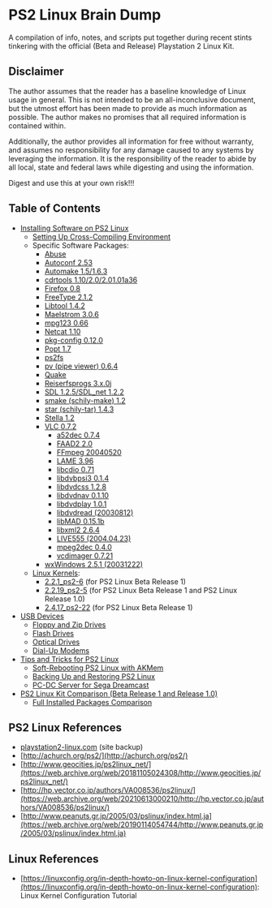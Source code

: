 # PS2 Linux Brain Dump

A compilation of info, notes, and scripts put together during recent stints tinkering with the official (Beta and Release) Playstation 2 Linux Kit.

## Disclaimer

The author assumes that the reader has a baseline knowledge of Linux usage in general. This is not intended to be an all-inconclusive document, but the utmost effort has been made to provide as much information as possible. The author makes no promises that all required information is contained within.

Additionally, the author provides all information for free without warranty, and assumes no responsibility for any damage caused to any systems by leveraging the information. It is the responsibility of the reader to abide by all local, state and federal laws while digesting and using the information.

Digest and use this at your own risk!!!

## Table of Contents

* [Installing Software on PS2 Linux](Software&#32;Installation)
  * [Setting Up Cross-Compiling Environment](Software&#32;Installation/Toolchain)
  * Specific Software Packages:
    * [Abuse](Software&#32;Installation/Packages/Abuse)
    * [Autoconf 2.53](Software&#32;Installation/Packages/Autoconf)
    * [Automake 1.5/1.6.3](Software&#32;Installation/Packages/Automake)
    * [cdrtools 1.10/2.0/2.01.01a36](Software&#32;Installation/Packages/cdrtools)
    * [Firefox 0.8](Software&#32;Installation/Packages/Firefox)
    * [FreeType 2.1.2](Software&#32;Installation/Packages/FreeType)
    * [Libtool 1.4.2](Software&#32;Installation/Packages/Libtool)
    * [Maelstrom 3.0.6](Software&#32;Installation/Packages/Maelstrom)
    * [mpg123 0.66](Software&#32;Installation/Packages/mpg123)
    * [Netcat 1.10](Software&#32;Installation/Packages/Netcat)
    * [pkg-config 0.12.0](Software&#32;Installation/Packages/pkg-config)
    * [Popt 1.7](Software&#32;Installation/Packages/Popt)
    * [ps2fs](Software&#32;Installation/Packages/ps2fs)
    * [pv (pipe viewer) 0.6.4](Software&#32;Installation/Packages/pv)
    * [Quake](Software&#32;Installation/Packages/Quake)
    * [Reiserfsprogs 3.x.0j](Software&#32;Installation/Packages/Reiserfsprogs)
    * [SDL 1.2.5/SDL_net 1.2.2](Software&#32;Installation/Packages/SDL)
    * [smake (schily-make) 1.2](Software&#32;Installation/Packages/smake)
    * [star (schily-tar) 1.4.3](Software&#32;Installation/Packages/star)
    * [Stella 1.2](Software&#32;Installation/Packages/Stella)
    * [VLC 0.7.2](Software&#32;Installation/Packages/VLC)
      * [a52dec 0.7.4](Software&#32;Installation/Packages/VLC/Dependencies/a52dec)
      * [FAAD2 2.0](Software&#32;Installation/Packages/VLC/Dependencies/FAAD2)
      * [FFmpeg 20040520](Software&#32;Installation/Packages/VLC/Dependencies/FFmpeg)
      * [LAME 3.96](Software&#32;Installation/Packages/VLC/Dependencies/LAME)
      * [libcdio 0.71](Software&#32;Installation/Packages/VLC/Dependencies/libcdio)
      * [libdvbpsi3 0.1.4](Software&#32;Installation/Packages/VLC/Dependencies/libdvbpsi3)
      * [libdvdcss 1.2.8](Software&#32;Installation/Packages/VLC/Dependencies/libdvdcss)
      * [libdvdnav 0.1.10](Software&#32;Installation/Packages/VLC/Dependencies/libdvdnav)
      * [libdvdplay 1.0.1](Software&#32;Installation/Packages/VLC/Dependencies/libdvdplay)
      * [libdvdread (20030812)](Software&#32;Installation/Packages/VLC/Dependencies/libdvdread)
      * [libMAD 0.15.1b](Software&#32;Installation/Packages/VLC/Dependencies/libMAD)
      * [libxml2 2.6.4](Software&#32;Installation/Packages/VLC/Dependencies/libxml2)
      * [LIVE555 (2004.04.23)](Software&#32;Installation/Packages/VLC/Dependencies/LIVE555)
      * [mpeg2dec 0.4.0](Software&#32;Installation/Packages/VLC/Dependencies/mpeg2dec)
      * [vcdimager 0.7.21](Software&#32;Installation/Packages/VLC/Dependencies/vcdimager)
    * [wxWindows 2.5.1 (20031222)](Software&#32;Installation/Packages/wxWindows)
  * [Linux Kernels](Software&#32;Installation/Kernels):
    * [2.2.1_ps2-6](Software&#32;Installation/Kernels2.2.1_ps2-6) (for PS2 Linux Beta Release 1)
    * [2.2.19_ps2-5](Software&#32;Installation/Kernels2.2.19_ps2-5) (for PS2 Linux Beta Release 1 and PS2 Linux Release 1.0)
    * [2.4.17_ps2-22](Software&#32;Installation/Kernels2.4.17_ps2-22) (for PS2 Linux Beta Release 1)
* [USB Devices](USB&#32;Devices)
  * [Floppy and Zip Drives](USB&#32;Devices/Floppy-Zip&#32;Drives)
  * [Flash Drives](USB&#32;Devices/Flash&#32;Drives)
  * [Optical Drives](USB&#32;Devices/Optical&#32;Drives)
  * [Dial-Up Modems](USB&#32;Devices/Modems)
* [Tips and Tricks for PS2 Linux](Tips&#32;and&#32;Tricks)
  * [Soft-Rebooting PS2 Linux with AKMem](Tips&#32;and&#32;Tricks/AKMem)
  * [Backing Up and Restoring PS2 Linux](Tips&#32;and&#32;Tricks/Backup-Restore)
  * [PC-DC Server for Sega Dreamcast](Tips&#32;and&#32;Tricks/PC-DC&#32;Server)
* [PS2 Linux Kit Comparison (Beta Release 1 and Release 1.0)](Kit&#32;Comparisons)
  * [Full Installed Packages Comparison](Kit&#32;Comparisons/Installed&#32;Packages)

## PS2 Linux References

* [playstation2-linux.com](http://ps2linux.no-ip.info/playstation2-linux.com/) (site backup)
* [http://achurch.org/ps2/](http://achurch.org/ps2/)
* [http://www.geocities.jp/ps2linux_net/](https://web.archive.org/web/20181105024308/http://www.geocities.jp/ps2linux_net/)
* [http://hp.vector.co.jp/authors/VA008536/ps2linux/](https://web.archive.org/web/20210613000210/http://hp.vector.co.jp/authors/VA008536/ps2linux/)
* [http://www.peanuts.gr.jp/2005/03/pslinux/index.html.ja](https://web.archive.org/web/20190114054744/http://www.peanuts.gr.jp/2005/03/pslinux/index.html.ja)

## Linux References

* [https://linuxconfig.org/in-depth-howto-on-linux-kernel-configuration](https://linuxconfig.org/in-depth-howto-on-linux-kernel-configuration): Linux Kernel Configuration Tutorial

